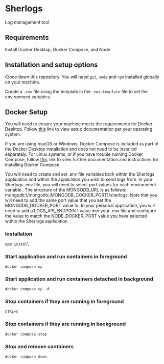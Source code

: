 # Sherlogs
Log management tool 

## Requirements 

Install Docker Desktop, Docker Compose, and Node

## Installation and setup options

Clone down this repository. You will need `git`, `node` and `npm` installed globally on your machine. 

Create a `.env` file using the template in the `.env.template` file to set the environment variables. 

## Docker Setup

You will need to ensure your machine meets the requirements for Docker Desktop. Follow <a href="https://www.docker.com/products/docker-desktop/" target="_blank">this</a> link to view setup documentation per your operating system.

If you are using macOS or Windows, Docker Compose is included as part of the Docker Desktop installation and does not need to be installed separately. For Linux systems, or if you have trouble running Docker Compose, follow <a href="https://docs.docker.com/compose/install/" target="_blank">this</a> link to view further documentation and instructions for installing Docker Compose. 

You will need to create and set .env file variables both within the Sherlogs application and within the application you wish to send logs from. In your Sherlogs .env file, you will need to select port values for each environment variable . The structure of the MONGODB_URL is as follows: mongodb://mongodb:(MONGODB_DOCKER_PORT)/sherlogs. Note that you will need to add the same port value that you set the MONGODB_DOCKER_PORT value to. In your personal application, you will need to add a LOGS_API_ENDPOINT value into your .env file and configure the value to match the NODE_DOCKER_PORT value you have selected within the Sherlogs application. 

### Installation

`npm install`

### Start application and run containers in foreground

`docker compose up`

### Start application and run containers detached in background

`docker compose up -d`

### Stop containers if they are running in foreground

`CTRL+C`

### Stop containers if they are running in background

`docker compose stop` 

### Stop and remove containers 

`docker compose down`

